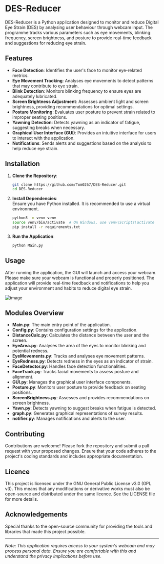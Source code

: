 # DES-Reducer

DES-Reducer is a Python application designed to monitor and reduce Digital Eye Strain (DES) by analysing user behaviour through webcam input. The programme tracks various parameters such as eye movements, blinking frequency, screen brightness, and posture to provide real-time feedback and suggestions for reducing eye strain.

## Features

- **Face Detection**: Identifies the user's face to monitor eye-related metrics.  
- **Eye Movement Tracking**: Analyses eye movements to detect patterns that may contribute to eye strain.  
- **Blink Detection**: Monitors blinking frequency to ensure eyes are adequately lubricated.  
- **Screen Brightness Adjustment**: Assesses ambient light and screen brightness, providing recommendations for optimal settings.  
- **Posture Monitoring**: Evaluates user posture to prevent strain related to improper seating positions.  
- **Yawning Detection**: Detects yawning as an indicator of fatigue, suggesting breaks when necessary.  
- **Graphical User Interface (GUI)**: Provides an intuitive interface for users to interact with the application.  
- **Notifications**: Sends alerts and suggestions based on the analysis to help reduce eye strain.  

## Installation

1. **Clone the Repository**:
   ```bash
   git clone https://github.com/Tom0267/DES-Reducer.git
   cd DES-Reducer
   ```

2. **Install Dependencies**:  
   Ensure you have Python installed. It is recommended to use a virtual environment.
   ```bash
   python3 -m venv venv
   source venv/bin/activate  # On Windows, use venv\Scripts\activate
   pip install -r requirements.txt
   ```

3. **Run the Application**:
   ```bash
   python Main.py
   ```

## Usage

After running the application, the GUI will launch and access your webcam. Please make sure your webcam is functional and properly positioned. The application will provide real-time feedback and notifications to help you adjust your environment and habits to reduce digital eye strain.

![image](https://github.com/user-attachments/assets/b7987f3d-11d4-4155-ae83-a80a68f3f65b)

## Modules Overview

- **Main.py**: The main entry point of the application.
- **Config.py**: Contains configuration settings for the application.  
- **DistanceCalc.py**: Calculates the distance between the user and the screen.  
- **EyeArea.py**: Analyses the area of the eyes to monitor blinking and potential redness.  
- **EyeMovements.py**: Tracks and analyses eye movement patterns.  
- **EyeRedness.py**: Detects redness in the eyes as an indicator of strain.  
- **FaceDetector.py**: Handles face detection functionalities.  
- **FaceTrack.py**: Tracks facial movements to assess posture and alignment.  
- **GUI.py**: Manages the graphical user interface components.    
- **Posture.py**: Monitors user posture to provide feedback on seating positions.  
- **ScreenBrightness.py**: Assesses and provides recommendations on screen brightness.  
- **Yawn.py**: Detects yawning to suggest breaks when fatigue is detected.  
- **graph.py**: Generates graphical representations of survey results.  
- **notifier.py**: Manages notifications and alerts to the user.  

## Contributing

Contributions are welcome! Please fork the repository and submit a pull request with your proposed changes. Ensure that your code adheres to the project's coding standards and includes appropriate documentation.

## Licence

This project is licensed under the GNU General Public License v3.0 (GPL v3). This means that any modifications or derivative works must also be open-source and distributed under the same licence. See the LICENSE file for more details.

## Acknowledgements

Special thanks to the open-source community for providing the tools and libraries that made this project possible.

---

*Note: This application requires access to your system's webcam and may process personal data. Ensure you are comfortable with this and understand the privacy implications before use.*
